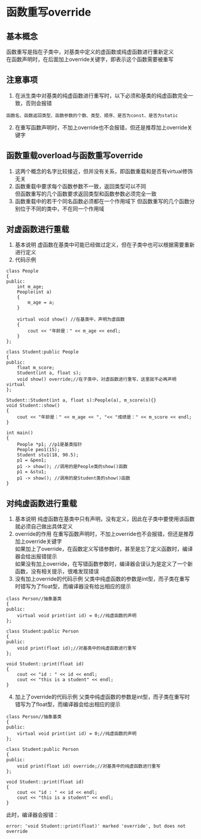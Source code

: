 # 函数重写override

## 基本概念
函数重写是指在子类中，对基类中定义的虚函数或纯虚函数进行重新定义  
在函数声明时，在后面加上override关键字，即表示这个函数需要被重写  


## 注意事项
1. 在派生类中对基类的纯虚函数进行重写时，以下必须和基类的纯虚函数完全一致，否则会报错  
```
函数名、函数返回类型、函数参数的个数、类型、顺序、是否为const、是否为static
```
2. 在重写函数声明时，不加上override也不会报错，但还是推荐加上override关键字  


## 函数重载overload与函数重写override
1. 这两个概念的名字比较接近，但并没有关系，即函数重载和是否有virtual修饰无关  
2. 函数重载中要求每个函数参数不一致，返回类型可以不同  
但函数重写的几个函数要求返回类型和函数参数必须完全一致  
3. 函数重载中的若干个同名函数必须都在一个作用域下
但函数重写的几个函数分别位于不同的类中，不在同一个作用域  


## 对虚函数进行重载
1. 基本说明
虚函数在基类中可能已经做过定义，但在子类中也可以根据需要重新进行定义  
2. 代码示例
```
class People
{
public:
	int m_age;
	People(int a)
	{
		m_age = a;
	}
	
	virtual void show() //在基类中，声明为虚函数
	{
		cout << "年龄是：" << m_age << endl;
	}
};

class Student:public People
{
public:
	float m_score;
	Student(int a, float s);
	void show() override;//在子类中，对虚函数进行重写，这里就不必再声明virtual
};

Student::Student(int a, float s):People(a), m_score(s){}
void Student::show()
{
	cout << "年龄是：" << m_age << ", "<< "成绩是：" << m_score << endl;
}

int main()
{
	People *p1; //p1是基类指针
	People peo1(15);
	Student stu1(18, 90.5);
	p1 = &peo1;
	p1 -> show(); //调用的是People类的show()函数
	p1 = &stu1;
	p1 -> show(); //调用的是Student类的show()函数
}
```

## 对纯虚函数进行重载
1. 基本说明
纯虚函数在基类中只有声明，没有定义，因此在子类中要使用该函数就必须自己做出具体定义  
2. override的作用
在重写函数声明时，不加上override也不会报错，但还是推荐加上override关键字  
如果加上了override，在函数定义写错参数时，甚至是忘了定义函数时，编译器会给出报错提示  
如果没有加上override，在写错函数参数时，编译器会误认为是定义了一个新函数，没有相关提示，很难发现错误  
3. 没有加上override的代码示例
父类中纯虚函数的参数是int型，而子类在重写时错写为了float型，而编译器没有给出相应的提示  
```
class Person//抽象基类
{
public:
	virtual void print(int id) = 0;//纯虚函数的声明
};

class Student:public Person
{
public:
	void print(float id);//对基类中的纯虚函数进行重写
};

void Student::print(float id)
{
	cout << "id : " << id << endl;
	cout << "this is a student" << endl;
}
```
4. 加上了override的代码示例
父类中纯虚函数的参数是int型，而子类在重写时错写为了float型，而编译器会给出相应的提示  
```
class Person//抽象基类
{
public:
	virtual void print(int id) = 0;//纯虚函数的声明
};

class Student:public Person
{
public:
	void print(float id) override;//对基类中的纯虚函数进行重写
};

void Student::print(float id)
{
	cout << "id : " << id << endl;
	cout << "this is a student" << endl;
}
```
此时，编译器会报错：
```
error: 'void Student::print(float)' marked 'override', but does not override
```